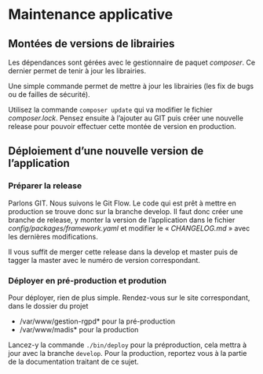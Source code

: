 Maintenance applicative
=======================

## Montées de versions de librairies

Les dépendances sont gérées avec le gestionnaire de paquet *composer*. Ce dernier permet de tenir à jour les librairies.

Une simple commande permet de mettre à jour les librairies (les fix de bugs ou de failles de sécurité).

Utilisez la commande `composer update` qui va modifier le fichier *composer.lock*. Pensez ensuite à l’ajouter au GIT puis créer une nouvelle release pour pouvoir effectuer cette montée de version en production.


## Déploiement d’une nouvelle version de l’application

### Préparer la release

Parlons GIT.
Nous suivons le Git Flow. Le code qui est prêt à mettre en production se trouve donc sur la branche develop. Il faut donc créer une branche de release, y monter la version de l’application dans le fichier *config/packages/framework.yaml* et modifier le « *CHANGELOG.md* » avec les dernières modifications.

Il vous suffit de merger cette release dans la develop et  master puis de tagger la master avec le numéro de version correspondant.

### Déployer en pré-production et prodution

Pour déployer, rien de plus simple. Rendez-vous sur le site correspondant, dans le dossier du projet

-	/var/www/gestion-rgpd* pour la pré-production
-	/var/www/madis* pour la production

Lancez-y la commande `./bin/deploy` pour la préproduction, cela mettra à jour avec la branche `develop`.
Pour la production, reportez vous à la partie de la documentation traitant de ce sujet.
